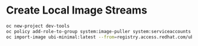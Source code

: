 # Create Local Image Streams

```bash
oc new-project dev-tools
oc policy add-role-to-group system:image-puller system:serviceaccounts -n dev-tools
oc import-image ubi-minimal:latest --from=registry.access.redhat.com/ubi9/ubi-minimal --confirm -n dev-tools
```

